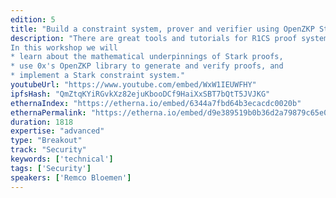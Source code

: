 ```yaml
---
edition: 5
title: "Build a constraint system, prover and verifier using OpenZKP Stark"
description: "There are great tools and tutorials for R1CS proof systems (aka Snarks) but not much is known about programming Starks. Starks have a much more complex constraint language, but in return you can achieve a much better performance.
In this workshop we will
* learn about the mathematical underpinnings of Stark proofs,
* use 0x's OpenZKP library to generate and verify proofs, and
* implement a Stark constraint system."
youtubeUrl: "https://www.youtube.com/embed/WxW1IEUWFHY"
ipfsHash: "QmZtqKYiRGvkXz82ejuKbooDCf9HaiXxSBT7bQtT5JVJKG"
ethernaIndex: "https://etherna.io/embed/6344a7fbd64b3ecacdc0020b"
ethernaPermalink: "https://etherna.io/embed/d9e389519b0b36d2a79879c65e063fe507867a402767e2c7933fc25e8ed8e058"
duration: 1818
expertise: "advanced"
type: "Breakout"
track: "Security"
keywords: ['technical']
tags: ['Security']
speakers: ['Remco Bloemen']
---
```

